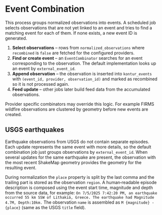 # Event Combination

This process groups normalized observations into events. A scheduled job selects
observations that are not yet linked to an event and tries to find a matching
event for each of them. If none exists, a new event ID is generated.

1. **Select observations** – rows from `normalized_observations` where
   `recombined` is `false` are fetched for the configured providers.
2. **Find or create event** – an `EventCombinator` searches for an event
   corresponding to the observation. The default implementation looks up an
   event by `external_event_id`.
3. **Append observation** – the observation is inserted into `kontur_events`
   with `(event_id, provider, observation_id)` and marked as recombined so it is
   not processed again.
4. **Feed update** – other jobs later build feed data from the accumulated
   observations.

Provider specific combinators may override this logic. For example FIRMS
wildfire observations are clustered by geometry before new events are created.

## USGS earthquakes

Earthquake observations from USGS do not contain separate episodes. Each update
represents the same event with more details, so the default combination job just
groups observations by `external_event_id`. When several updates for the same
earthquake are present, the observation with the most recent ShakeMap geometry
provides the geometry for the resulting event.

During normalization the `place` property is split by the last comma and the
trailing part is stored as the observation `region`. A human‑readable episode
description is composed using the event start time, magnitude and depth from the
source data, for example: `On 7/5/2025 7:42:20 PM, an earthquake occurred 55 km
SSW of Lithakiá, Greece. The earthquake had Magnitude 4.7M, Depth:10km.` The
observation `name` is assembled as `M {magnitude} - {place}` (same as the USGS
`title` field).
